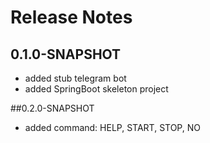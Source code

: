 # Release Notes

## 0.1.0-SNAPSHOT
* added stub telegram bot
* added SpringBoot skeleton project

##0.2.0-SNAPSHOT
* added command: HELP, START, STOP, NO